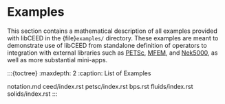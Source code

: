 # Examples

This section contains a mathematical description of all examples provided with libCEED
in the {file}`examples/` directory.
These examples are meant to demonstrate use of libCEED from standalone definition of operators to integration with external libraries such as [PETSc](https://petsc.org/release), [MFEM](https://mfem.org), and [Nek5000](https://nek5000.mcs.anl.gov/), as well as more substantial mini-apps.

:::{toctree}
:maxdepth: 2
:caption: List of Examples

notation.md
ceed/index.rst
petsc/index.rst
bps.rst
fluids/index.rst
solids/index.rst
:::
